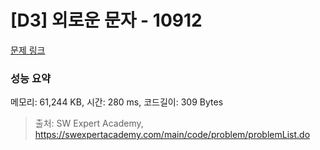 # [D3] 외로운 문자 - 10912 

[문제 링크](https://swexpertacademy.com/main/code/problem/problemDetail.do?contestProbId=AXVJuEvqLAADFASe) 

### 성능 요약

메모리: 61,244 KB, 시간: 280 ms, 코드길이: 309 Bytes



> 출처: SW Expert Academy, https://swexpertacademy.com/main/code/problem/problemList.do